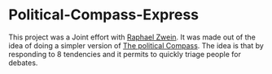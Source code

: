 # Political-Compass-Express

This project was a Joint effort with [Raphael Zwein](https://www.linkedin.com/in/rapha%C3%ABl-zwein-709906213/). It was made out of the idea of doing a simpler version of
[The political Compass](https://politicalcompass.org/).
The idea is that by responding to 8 tendencies and it permits to quickly triage people for debates.
